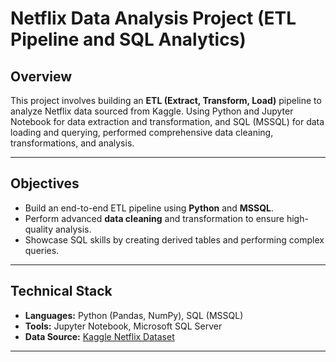 # Netflix Data Analysis Project (ETL Pipeline and SQL Analytics) 

## Overview

This project involves building an **ETL (Extract, Transform, Load)** pipeline to analyze Netflix data sourced from Kaggle. Using Python and Jupyter Notebook for data extraction and transformation, and SQL (MSSQL) for data loading and querying, performed comprehensive data cleaning, transformations, and analysis.

---

## Objectives

- Build an end-to-end ETL pipeline using **Python** and **MSSQL**.
- Perform advanced **data cleaning** and transformation to ensure high-quality analysis.
- Showcase SQL skills by creating derived tables and performing complex queries.

---

## Technical Stack

- **Languages:** Python (Pandas, NumPy), SQL (MSSQL)
- **Tools:** Jupyter Notebook, Microsoft SQL Server
- **Data Source:** [Kaggle Netflix Dataset]([https://www.kaggle.com/datasets/shivamb/netflix-shows])

---
